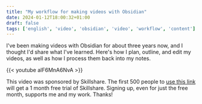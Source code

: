 ```yaml
---
title: "My workflow for making videos with Obsidian"
date: 2024-01-12T18:00:32+01:00
draft: false
tags: ['english', 'video', 'obsidian', 'video', 'workflow', 'content']
---
```

I've been making videos with Obsidian for about three years now, and I thought I'd share what I've learned. Here's how I plan, outline, and edit my videos, as well as how I process them back into my notes.

{{< youtube alF6MnA6NvA >}}

This video was sponsored by Skillshare. The first 500 people to [use this link](https://skl.sh/nicolevanderhoeven12231) will get a 1 month free trial of Skillshare. Signing up, even for just the free month, supports me and my work. Thanks!
